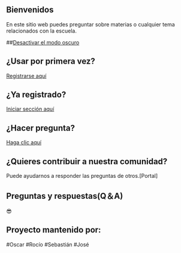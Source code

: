 ## Bienvenidos

En este sitio web puedes preguntar sobre materias o cualquier tema relacionados con la escuela.

##[Desactivar el modo oscuro](https://oscar-04.github.io/Test-01)

## ¿Usar por primera vez? 
[Registrarse aquí](https://github.com/signup?return_to=https%3A%2F%2Fgithub.com%2FOscar-04%2FTest-04%2Fissues%2Fnew%2Fchoose&source=login)



## ¿Ya registrado? 
[Iniciar sección aquí](https://github.com/Oscar-04/Clover-04/issues/new/choose)



## ¿Hacer pregunta?

[Haga clic aquí](https://github.com/Oscar-04/Clover-04/issues/new/choose)

## ¿Quieres contribuir a nuestra comunidad?
Puede ayudarnos a responder las preguntas de otros.[Portal]



## Preguntas y respuestas(Q＆A)

😎
 
 

## Proyecto mantenido por:

#Oscar
#Rocío
#Sebastián
#José

